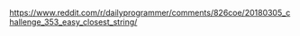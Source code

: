 https://www.reddit.com/r/dailyprogrammer/comments/826coe/20180305_challenge_353_easy_closest_string/
